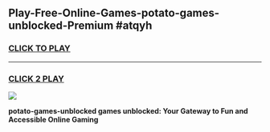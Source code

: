 
## Play-Free-Online-Games-potato-games-unblocked-Premium #atqyh
<h3>
<a href="https://premium.freeplayer.one?title=potato-games-unblocked&ref=8M">CLICK TO PLAY</a></h3>
<hr>

<h3>
<a href="https://premium.freeplayer.one?title=potato-games-unblocked&ref=8M">CLICK 2 PLAY</a>
  
</h3>

<a href="https://premium.freeplayer.one?title=potato-games-unblocked&ref=8M"><img src="https://clearcache.store/games.png"></a>


**potato-games-unblocked games unblocked: Your Gateway to Fun and Accessible Online Gaming**

